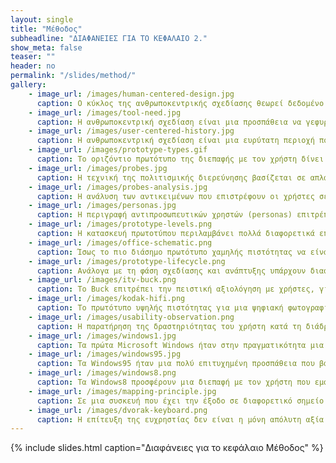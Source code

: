 ```yaml
---
layout: single
title: "Μέθοδος"
subheadline: "ΔΙΑΦΑΝΕΙΕΣ ΓΙΑ ΤΟ ΚΕΦΑΛΑΙΟ 2."
show_meta: false
teaser: ""
header: no
permalink: "/slides/method/"
gallery:
    - image_url: /images/human-centered-design.jpg
      caption: Ο κύκλος της ανθρωποκεντρικής σχεδίασης θεωρεί δεδομένο ότι οι ανθρώπινες ανάγκες είναι ένας κινούμενος στόχος, αλλά για πρακτικούς λόγους κάποια σχεδίαση κλειδώνει και βγαίνει ως μία έκδοση.
    - image_url: /images/tool-need.jpg
      caption: Η ανθρωποκεντρική σχεδίαση είναι μια προσπάθεια να γεφυρώσουμε το χάσμα ανάμεσα σε αυτό που μπορεί σχετικά εύκολα να κάνει ο άνθρωπος και σε αυτό που έχει άναγκη να κάνει.
    - image_url: /images/user-centered-history.jpg
      caption: Η ανθρωποκεντρική σχεδίαση είναι μια ευρύτατη περιοχή που συνδυάζει τόσο την τεχνολογία και τις εφαρμοσμένες τέχνες, όσο και τις ανθρωπιστικές και κοινωνικές επιστήμες.
    - image_url: /images/prototype-types.gif
      caption: Το οριζόντιο πρωτότυπο της διεπαφής με τον χρήστη δίνει μια συνολική εικόνα του συστήματος από την πλευρά του χρήστη, αλλά δεν είναι πραγματικά λειτουργικό, όπως είναι ένα κατακόρυφο πρωτότυπο, το οποίο όμως υλοποιεί μόνο ένα μικρό μέρος της λειτουργικότητας του συστήματος.
    - image_url: /images/probes.jpg
      caption: Η τεχνική της πολιτισμικής διερεύνησης βασίζεται σε απλά αντικείμενα καθημερινής χρήσης (π.χ., φωτογραφική μηχανή, ημερολόγιο, σημειώσεις, κτλ.) που μπορούν εύκολα να ενσωματώσουν στη ζωή τους οι άνθρωποι που συμμετέχουν στις αντίστοιχες έρευνες.
    - image_url: /images/probes-analysis.jpg
      caption: Η ανάλυση των αντικειμένων που επιστρέφουν οι χρήστες σε έναν φάκελο πολιτισμικής διερεύνησης δεν έχει σκοπό τον απευθείας καθορισμό των αναγκών τους, αλλά τη δημιουργία ενός πλαισίου ώστε οι σχεδιαστές να δημιουργήσουν προδιαγραφές συμβατές με τον κόσμο όπου κινείται ο χρήστης.
    - image_url: /images/personas.jpg
      caption: Η περιγραφή αντιπροσωπευτικών χρηστών (personas) επιτρέπει στους σχεδιαστές να μπουν στη θέση των χρηστών και σε συνδυασμό με τα τεκμήρια από την τεχνική της πολιτισμικής διερεύνησης δίνει μια εικόνα για τους χρήστες και τον κόσμο τους.
    - image_url: /images/prototype-levels.png
      caption: Η κατασκευή πρωτοτύπου περιλαμβάνει πολλά διαφορετικά επίπεδα και τεχνικές, όπως φαίνεται και στο σχήμα, αν και τα επίπεδα αυτά έχουν επικαλύψεις και οι διαχωριστικές γραμμές δεν είναι πάντα τόσο εμφανείς κατά τη μετάβαση από το ένα στάδιο στο επόμενο.
    - image_url: /images/office-schematic.png
      caption: Ίσως το πιο διάσημο πρωτότυπο χαμηλής πιστότητας να είναι το σχεδιάγραμμα της γραφικής επιφάνειας εργασίας που έγινε σε μια χαρτοπετσέτα από τους ερευνητές του Xerox PARC και χρησιμοποιούσε τη μεταφορά του γραφείου για την απεικόνιση των διεπαφών.
    - image_url: /images/prototype-lifecycle.png
      caption: Ανάλογα με τη φάση σχεδίασης και ανάπτυξης υπάρχουν διαφορετικά είδη πρωτοτύπου που μπορούμε να κατασκευάσουμε, τα οποία μπορούμε να οργανώσουμε ανάλογα με την πιστότητα που έχουν αναφορικά με τη λειτουργικότητά τους ως προς τη διάδραση με τον χρήστη.
    - image_url: /images/itv-buck.png
      caption: Το Buck επιτρέπει την πειστική αξιολόγηση με χρήστες, γιατί οι χρήστες έχουν στα χέρια τους υλικό που μοιάζει πολύ με την τελική συσκευή, ενώ το λογισμικό τρέχει στον επιτραπέζιο ΗΥ, στον οποίο είναι σχετικά εύκολο να κάνουμε τον προγραμματισμό της διάδρασης.
    - image_url: /images/kodak-hifi.png
      caption: Το πρωτότυπο υψηλής πιστότητας για μια ψηφιακή φωτογραφική μηχανή της Kodak.
    - image_url: /images/usability-observation.png
      caption: Η παρατήρηση της δραστηριότητας του χρήστη κατά τη διάδραση με τον υπολογιστή είναι η πιο δημοφιλής και απλή τεχνική αξιολόγησης μιας νέας εφαρμογής ή συσκευής.
    - image_url: /images/windows1.jpg
      caption: Τα πρώτα Microsoft Windows ήταν στην πραγματικότητα μια διαφορετική οργάνωση του λειτουργικού συστήματος MS-DOS.
    - image_url: /images/windows95.jpg
      caption: Τα Windows95 ήταν μια πολύ επιτυχημένη προσπάθεια που βασίστηκε στην ευρύτατη προβολή, στην οικονομική τιμή, στην ευελιξία εγκατάστασης σε διαφορετικό υλικό αλλά και στην εύκολη ενσωμάτωση υλικού από άλλους κατασκευαστές.
    - image_url: /images/windows8.png
      caption: Τα Windows8 προσφέρουν μια διεπαφή με τον χρήστη που εμφανισιακά και λειτουργικά είναι δανεισμένη από τις κινητές συσκευές, αφού έχουμε μεγάλα ζωντανά εικονίδια και χειρονομίες, δηλαδή έχουμε μοτίβα διάδρασης που συναντάμε περισσότερο στον κινητό παρά στον επιτραπέζιο υπολογισμό.
    - image_url: /images/mapping-principle.jpg
      caption: Σε μια συσκευή που έχει την έξοδο σε διαφορετικό σημείο από την είσοδο του χρήστη θα πρέπει να υπάρχει μια φυσική απεικόνιση ανάμεσα στην είσοδο και στην έξοδο, όπως στην περίπτωση των εστιών μιας κουζίνας μαγειρέματος.
    - image_url: /images/dvorak-keyboard.png
      caption: Η επίτευξη της ευχρηστίας δεν είναι η μόνη απόλυτη αξία καθώς μια συσκευή διάδρασης επηρεάζεται από πολλούς ακόμη παράγοντες, όπως από την αισθητική, το κόστος, αλλά και από τη συνήθεια, η οποία είναι η κύρια αιτία που το πιο συνηθισμένο πληκτρολόγιο για τον επιτραπέζιο υπολογιστή δεν είναι το πιο εύχρηστο.
---
```




{% include slides.html caption="Διαφάνειες για το κεφάλαιο Μέθοδος" %}
